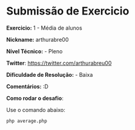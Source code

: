 # Submissão de Exercicio

**Exercicio:** 1 - Média de alunos

**Nickname:** arthurabre00

**Nível Técnico:** - Pleno

**Twitter**: https://twitter.com/arthurabreu00

**Dificuldade de Resolução:** - Baixa

**Comentários:** :D

**Como rodar o desafio**: 

Use o comando abaixo: 
```bash
php average.php
```